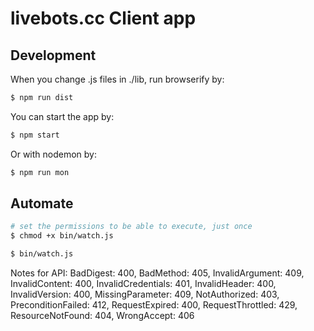 livebots.cc Client app
===================================


## Development

When you change .js files in ./lib, run browserify by:
```bash
$ npm run dist
```

You can start the app by:
```bash
$ npm start
```

Or with nodemon by:
```bash
$ npm run mon
```

## Automate

```bash
# set the permissions to be able to execute, just once
$ chmod +x bin/watch.js
```

```bash
$ bin/watch.js
```


Notes for API:
BadDigest: 400,
BadMethod: 405,
InvalidArgument: 409,
InvalidContent: 400,
InvalidCredentials: 401,
InvalidHeader: 400,
InvalidVersion: 400,
MissingParameter: 409,
NotAuthorized: 403,
PreconditionFailed: 412,
RequestExpired: 400,
RequestThrottled: 429,
ResourceNotFound: 404,
WrongAccept: 406